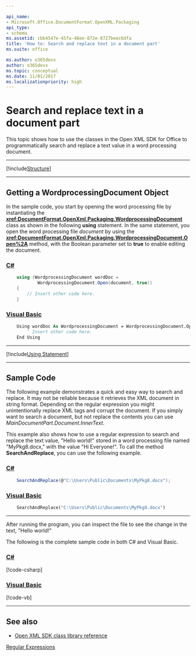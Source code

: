 ```yaml
---

api_name:
- Microsoft.Office.DocumentFormat.OpenXML.Packaging
api_type:
- schema
ms.assetid: cbb4547e-45fa-48ee-872e-8727beec6dfa
title: 'How to: Search and replace text in a document part'
ms.suite: office

ms.author: o365devx
author: o365devx
ms.topic: conceptual
ms.date: 11/01/2017
ms.localizationpriority: high
---
```

# Search and replace text in a document part

This topic shows how to use the classes in the Open XML SDK for
Office to programmatically search and replace a text value in a word
processing document.



--------------------------------------------------------------------------------
[!include[Structure](../includes/word/packages-and-document-parts.md)]


---------------------------------------------------------------------------------
## Getting a WordprocessingDocument Object 
In the sample code, you start by opening the word processing file by
instantiating the **<xref:DocumentFormat.OpenXml.Packaging.WordprocessingDocument>** class as shown in
the following **using** statement. In the same
statement, you open the word processing file *document* by using the
**<xref:DocumentFormat.OpenXml.Packaging.WordprocessingDocument.Open%2A>** method, with the Boolean parameter set
to **true** to enable editing the document.

### [C#](#tab/cs-0)
```csharp
    using (WordprocessingDocument wordDoc = 
            WordprocessingDocument.Open(document, true))
    {
        // Insert other code here.
    }
```

### [Visual Basic](#tab/vb-0)
```vb
    Using wordDoc As WordprocessingDocument = WordprocessingDocument.Open(document, True)
        ' Insert other code here.
    End Using
```
***


[!include[Using Statement](../includes/using-statement.md)]


--------------------------------------------------------------------------------
## Sample Code 
The following example demonstrates a quick and easy way to search and
replace. It may not be reliable because it retrieves the XML document in
string format. Depending on the regular expression you might
unintentionally replace XML tags and corrupt the document. If you simply
want to search a document, but not replace the contents you can use
*MainDocumentPart.Document.InnerText*.

This example also shows how to use a regular expression to search and
replace the text value, "Hello world!" stored in a word processing file
named "MyPkg8.docx," with the value "Hi Everyone!". To call the method
**SearchAndReplace**, you can use the following
example.

### [C#](#tab/cs-1)
```csharp
    SearchAndReplace(@"C:\Users\Public\Documents\MyPkg8.docx");
```

### [Visual Basic](#tab/vb-1)
```vb
    SearchAndReplace("C:\Users\Public\Documents\MyPkg8.docx")
```
***


After running the program, you can inspect the file to see the change in
the text, "Hello world!"

The following is the complete sample code in both C\# and Visual Basic.

### [C#](#tab/cs)
[!code-csharp[](../../samples/word/search_and_replace_text_a_part/cs/Program.cs)]

### [Visual Basic](#tab/vb)
[!code-vb[](../../samples/word/search_and_replace_text_a_part/vb/Program.vb)]

--------------------------------------------------------------------------------
## See also 


- [Open XML SDK class library reference](/office/open-xml/open-xml-sdk)

[Regular Expressions](/dotnet/standard/base-types/regular-expressions)

